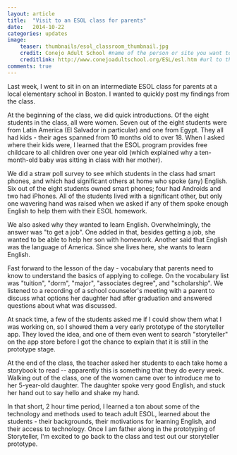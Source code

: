 ```yaml
---
layout: article
title:  "Visit to an ESOL class for parents"
date:   2014-10-22
categories: updates
image:
    teaser: thumbnails/esol_classroom_thumbnail.jpg
    credit: Conejo Adult School #name of the person or site you want to credit
    creditlink: http://www.conejoadultschool.org/ESL/esl.htm #url to their site or licensing
comments: true
---
```


Last week, I went to sit in on an intermediate ESOL class for parents at a local elementary school in Boston. I wanted to quickly post my findings from the class.

At the beginning of the class, we did quick introductions. Of the eight students in the class, all were women. Seven out of the eight students were from Latin America (El Salvador in particular) and one from Egypt. They all had kids - their ages spanned from 10 months old to over 18. When I asked where their kids were, I learned that the ESOL program provides free childcare to all children over one year old (which explained why a ten-month-old baby was sitting in class with her mother). 

We did a straw poll survey to see which students in the class had smart phones, and which had significant others at home who spoke (any) English. Six out of the eight students owned smart phones; four had Androids and two had iPhones. All of the students lived with a significant other, but only one wavering hand was raised when we asked if any of them spoke enough English to help them with their ESOL homework.

We also asked why they wanted to learn English. Overwhelmingly, the answer was "to get a job". One added in that, besides getting a job, she wanted to be able to help her son with homework. Another said that English was the language of America. Since she lives here, she wants to learn English.

Fast forward to the lesson of the day - vocabulary that parents need to know to understand the basics of applying to college. On the vocabulary list was "tuition", "dorm", "major", "associates degree", and "scholarship". We listened to a recording of a school counselor's meeting with a parent to discuss what options her daughter had after graduation and answered questions about what was discussed.

At snack time, a few of the students asked me if I could show them what I was working on, so I showed them a very early prototype of the storyteller app. They loved the idea, and one of them even went to search "storyteller" on the app store before I got the chance to explain that it is still in the prototype stage.

At the end of the class, the teacher asked her students to each take home a storybook to read -- apparently this is something that they do every week. Walking out of the class, one of the women came over to introduce me to her 5-year-old daughter. The daughter spoke very good English, and stuck her hand out to say hello and shake my hand. 

In that short, 2 hour time period, I learned a ton about some of the technology and methods used to teach adult ESOL, learned about the students - their backgrounds, their motivations for learning English, and their access to technology. Once I am father along in the prototyping of Storyteller, I'm excited to go back to the class and test out our storyteller prototype.